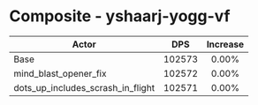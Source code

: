 # Composite - yshaarj-yogg-vf
| Actor | DPS | Increase |
|---|:---:|:---:|
|Base|102573|0.00%|
|mind_blast_opener_fix|102572|0.00%|
|dots_up_includes_scrash_in_flight|102571|0.00%|
